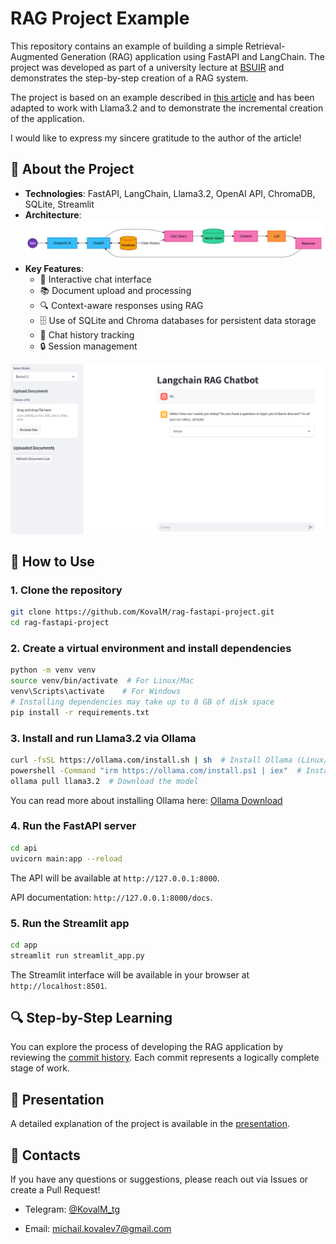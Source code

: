 # RAG Project Example

This repository contains an example of building a simple Retrieval-Augmented Generation (RAG) application using FastAPI and LangChain. The project was developed as part of a university lecture at [BSUIR](https://www.bsuir.by/) and demonstrates the step-by-step creation of a RAG system.

The project is based on an example described in [this article](https://blog.futuresmart.ai/building-a-production-ready-rag-chatbot-with-fastapi-and-langchain) and has been adapted to work with Llama3.2 and to demonstrate the incremental creation of the application.

I would like to express my sincere gratitude to the author of the article!

## 📌 About the Project

- **Technologies**: FastAPI, LangChain, Llama3.2, OpenAI API, ChromaDB, SQLite, Streamlit
- **Architecture**: ![App Architecture](docs/images/arch.png)
- **Key Features**:
  - 💬 Interactive chat interface
  - 📚 Document upload and processing
  - 🔍 Context-aware responses using RAG
  - 🗄️ Use of SQLite and Chroma databases for persistent data storage
  - 📝 Chat history tracking
  - 🔒 Session management

![Dialog Screenshot](docs/images/dialog_screen.png)

## 🚀 How to Use

### 1. Clone the repository

```bash
git clone https://github.com/KovalM/rag-fastapi-project.git
cd rag-fastapi-project
```

### 2. Create a virtual environment and install dependencies

```bash
python -m venv venv
source venv/bin/activate  # For Linux/Mac
venv\Scripts\activate    # For Windows
# Installing dependencies may take up to 8 GB of disk space
pip install -r requirements.txt
```

### 3. Install and run Llama3.2 via Ollama

```bash
curl -fsSL https://ollama.com/install.sh | sh  # Install Ollama (Linux/Mac)
powershell -Command "irm https://ollama.com/install.ps1 | iex"  # Install Ollama (Windows)
ollama pull llama3.2  # Download the model
```

You can read more about installing Ollama here: [Ollama Download](https://ollama.com/download)

### 4. Run the FastAPI server

```bash
cd api
uvicorn main:app --reload
```

The API will be available at `http://127.0.0.1:8000`.

API documentation: `http://127.0.0.1:8000/docs`.

### 5. Run the Streamlit app

```bash
cd app
streamlit run streamlit_app.py
```

The Streamlit interface will be available in your browser at `http://localhost:8501`.

## 🔍 Step-by-Step Learning

You can explore the process of developing the RAG application by reviewing the [commit history](https://github.com/KovalM/rag-fastapi-project/compare/6d7ca7e975a8527874acea1ee9cb6bb9cc07cc75...ef257e34a8ab48ab89edd466bb60b7a9e95b4bb7). Each commit represents a logically complete stage of work.

## 📄 Presentation

A detailed explanation of the project is available in the [presentation](https://docs.google.com/presentation/d/1U23dg7WyAt6UQCZWpEbRMGbDmqfyWyx37K4Xmd6SzCc/edit#slide=id.SLIDES_API1100702386_709).

## 🤝 Contacts

If you have any questions or suggestions, please reach out via Issues or create a Pull Request!

- Telegram: [@KovalM_tg](https://t.me/KovalM_tg)

- Email: [michail.kovalev7@gmail.com](mailto:michail.kovalev7@gmail.com)
